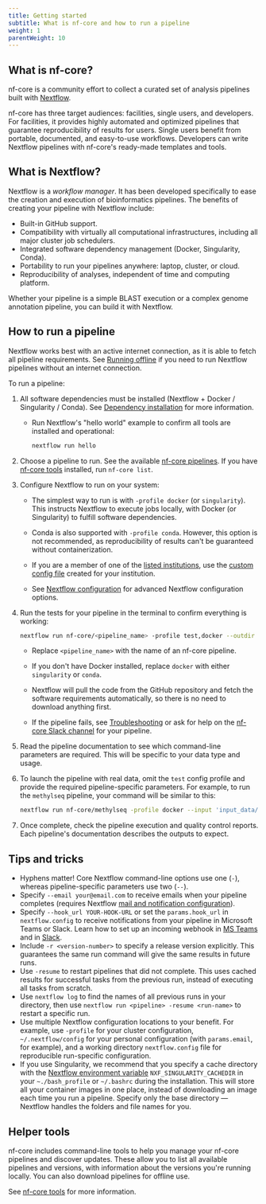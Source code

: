 ```yaml
---
title: Getting started
subtitle: What is nf-core and how to run a pipeline
weight: 1
parentWeight: 10
---
```


## What is nf-core?

nf-core is a community effort to collect a curated set of analysis pipelines built with [Nextflow](https://www.nextflow.io/docs/latest/index.html).

nf-core has three target audiences: facilities, single users, and developers.
For facilities, it provides highly automated and optimized pipelines that guarantee reproducibility of results for users.
Single users benefit from portable, documented, and easy-to-use workflows.
Developers can write Nextflow pipelines with nf-core's ready-made templates and tools.

## What is Nextflow?

Nextflow is a _workflow manager_.
It has been developed specifically to ease the creation and execution of bioinformatics pipelines.
The benefits of creating your pipeline with Nextflow include:

- Built-in GitHub support.
- Compatibility with virtually all computational infrastructures, including all major cluster job schedulers.
- Integrated software dependency management (Docker, Singularity, Conda).
- Portability to run your pipelines anywhere: laptop, cluster, or cloud.
- Reproducibility of analyses, independent of time and computing platform.

Whether your pipeline is a simple BLAST execution or a complex genome annotation pipeline, you can build it with Nextflow.

## How to run a pipeline

Nextflow works best with an active internet connection, as it is able to fetch all pipeline requirements. See [Running offline](offline.md) if you need to run Nextflow pipelines without an internet connection.

To run a pipeline:

1. All software dependencies must be installed (Nextflow + Docker / Singularity / Conda). See [Dependency installation](installation.md) for more information.

   - Run Nextflow's "hello world" example to confirm all tools are installed and operational:

     ```bash
     nextflow run hello
     ```

2. Choose a pipeline to run. See the available [nf-core pipelines](https://nf-co.re/pipelines). If you have [nf-core tools](https://nf-co.re/tools) installed, run `nf-core list`.

3. Configure Nextflow to run on your system:

   - The simplest way to run is with `-profile docker` (or `singularity`). This instructs Nextflow to execute jobs locally, with Docker (or Singularity) to fulfill software dependencies.

   - Conda is also supported with `-profile conda`. However, this option is not recommended, as reproducibility of results can't be guaranteed without containerization.

   - If you are a member of one of the [listed institutions](https://github.com/nf-core/configs#documentation), use the [custom config file](https://github.com/nf-core/configs/tree/master/conf) created for your institution.

   - See [Nextflow configuration](https://nf-co.re/docs/usage/getting_started/configuration) for advanced Nextflow configuration options.

4. Run the tests for your pipeline in the terminal to confirm everything is working:

   ```bash
   nextflow run nf-core/<pipeline_name> -profile test,docker --outdir <OUTDIR>
   ```

   - Replace `<pipeline_name>` with the name of an nf-core pipeline.

   - If you don't have Docker installed, replace `docker` with either `singularity` or `conda`.

   - Nextflow will pull the code from the GitHub repository and fetch the software requirements automatically, so there is no need to download anything first.

   - If the pipeline fails, see [Troubleshooting](troubleshooting.md) or ask for help on the [nf-core Slack channel](https://nf-co.re/join) for your pipeline.

5. Read the pipeline documentation to see which command-line parameters are required. This will be specific to your data type and usage.

6. To launch the pipeline with real data, omit the `test` config profile and provide the required pipeline-specific parameters. For example, to run the `methylseq` pipeline, your command will be similar to this:

   ```bash
   nextflow run nf-core/methylseq -profile docker --input 'input_data/*.fastq.gz' --outdir myproj/results --genome GRCh38
   ```

7. Once complete, check the pipeline execution and quality control reports. Each pipeline's documentation describes the outputs to expect.

## Tips and tricks

- Hyphens matter! Core Nextflow command-line options use one (`-`), whereas pipeline-specific parameters use two (`--`).
- Specify `--email your@email.com` to receive emails when your pipeline completes (requires Nextflow [mail and notification configuration](https://www.nextflow.io/docs/latest/mail.html#mail-configuration)).
- Specify `--hook_url YOUR-HOOK-URL` or set the `params.hook_url` in `nextflow.config` to receive notifications from your pipeline in Microsoft Teams or Slack. Learn how to set up an incoming webhook in [MS Teams](https://learn.microsoft.com/en-us/microsoftteams/platform/webhooks-and-connectors/how-to/add-incoming-webhook?tabs=dotnet) and in [Slack](https://api.slack.com/messaging/webhooks).
- Include `-r <version-number>` to specify a release version explicitly. This guarantees the same run command will give the same results in future runs.
- Use `-resume` to restart pipelines that did not complete. This uses cached results for successful tasks from the previous run, instead of executing all tasks from scratch.
- Use `nextflow log` to find the names of all previous runs in your directory, then use `nextflow run <pipeline> -resume <run-name>` to restart a specific run.
- Use multiple Nextflow configuration locations to your benefit. For example, use `-profile` for your cluster configuration, `~/.nextflow/config` for your personal configuration (with `params.email`, for example), and a working directory `nextflow.config` file for reproducible run-specific configuration.
- If you use Singularity, we recommend that you specify a cache directory with the [Nextflow environment variable](https://www.nextflow.io/docs/latest/config.html#environment-variables) `NXF_SINGULARITY_CACHEDIR` in your `~./bash_profile` or `~/.bashrc` during the installation. This will store all your container images in one place, instead of downloading an image each time you run a pipeline. Specify only the base directory — Nextflow handles the folders and file names for you.

## Helper tools

nf-core includes command-line tools to help you manage your nf-core pipelines and discover updates.
These allow you to list all available pipelines and versions, with information about the versions you're running locally.
You can also download pipelines for offline use.

See [nf-core tools](/docs/nf-core-tools) for more information.
